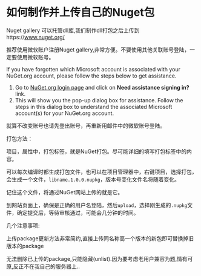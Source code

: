 # 如何制作并上传自己的Nuget包

Nuget gallery 可以托管dll库,我们制作dll打包之后上传到https://www.nuget.org/

推荐使用微软账户注册Nuget gallery,非常方便。不要使用其他关联账号登陆，一定要使用微软账号。

If you have forgotten which Microsoft account is associated with your NuGet.org account, please follow the steps below to get assistance.

1. Go to [NuGet.org login page](https://www.nuget.org/users/account/LogOn) and click on **Need assistance signing in?** link.
2. This will show you the pop-up dialog box for assistance. Follow the steps in this dialog box to understand the associated Microsoft account(s) for your NuGet.org account.

就算不改变账号也请先登出账号，再重新用邮件中的微软账号登陆。



打包方法：

项目，属性中，打包标签，就是NuGet打包。尽可能详细的填写打包标签中的内容。

可以每次编译时都生成打包文件，也可以在项目管理器中，右键项目，选择打包，会生成一个文件，`libname.1.0.0.nupkg`，版本号变化文件名将随着变化。

记住这个文件，将通过NuGet网站上传的就是它。

到网站页面上，确保是正确的用户名登陆，然后`upload`，选择刚生成的`.nupkg`文件，确定提交后，等待审核通过，可能会几分钟的时间。



几个注意事项:

上传package更新方法非常简约,直接上传同名称高一个版本的新包即可替换掉旧版本的package

无法删除已上传的package,只能隐藏(unlist).因为要考虑老用户兼容为题,情有可原,反正不在我自己的服务器上..